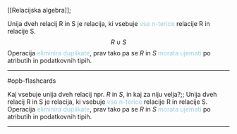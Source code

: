 [[Relacijska algebra]];

Unija dveh relacij R in S je relacija, ki vsebuje <font color="#92cddc">vse n-terice</font> relacije R in relacije S.
$$R \cup S$$Operacija <font color="#92cddc">eliminira duplikate</font>, prav tako pa se $R$ in $S$ <font color="#92cddc">morata ujemati</font> po atributih in podatkovnih tipih.


---

#opb-flashcards 

Kaj vsebuje unija dveh relacij npr. $R$ in $S$, in kaj za niju velja?;; Unija dveh relacij R in S je relacija, ki vsebuje <font color="#92cddc">vse n-terice</font> relacije R in relacije S. Operacija <font color="#92cddc">eliminira duplikate</font>, prav tako pa se $R$ in $S$ <font color="#92cddc">morata ujemati</font> po atributih in podatkovnih tipih.
<!--SR:!2024-10-23,8,250-->

---
